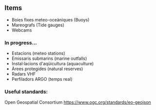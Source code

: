 ## Items
- Boies fixes meteo-oceàniques (Buoys)
- Mareografs (Tide gauges)
- Webcams

### In progress...
- Estacions (meteo stations)
- Emissaris submarins (marine outfalls)
- Instal·lacions d'aqüicultura (aquaculture)
- Àrees protegides (natural reserves)
- Radars VHF
- Perfiladors ARGO (temps real)


### Useful standards:
Open Geospatial Consortium
https://www.ogc.org/standards/eo-geojson




